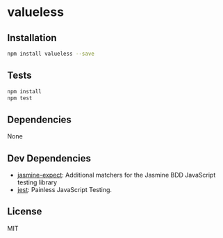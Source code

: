 # valueless 



## Installation

```sh
npm install valueless --save
```


## Tests

```sh
npm install
npm test
```

## Dependencies

None

## Dev Dependencies

- [jasmine-expect](https://github.com/JamieMason/Jasmine-Matchers): Additional matchers for the Jasmine BDD JavaScript testing library
- [jest](https://github.com/facebook/jest): Painless JavaScript Testing.


## License

MIT